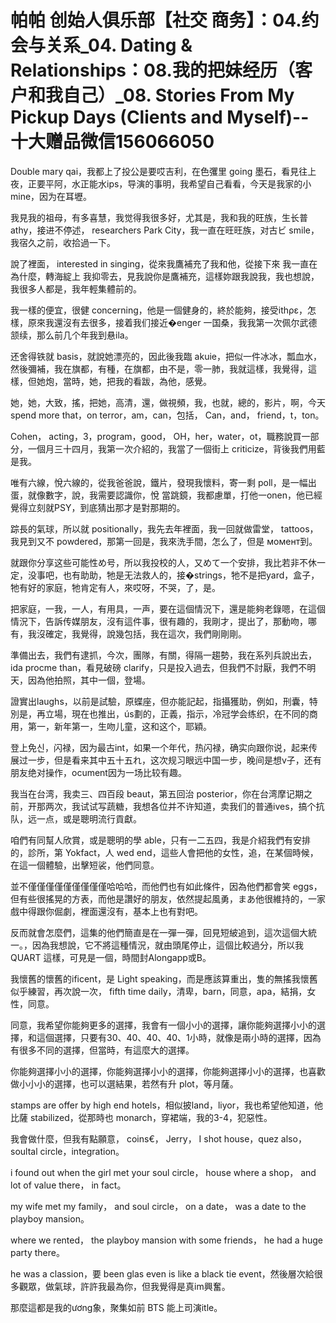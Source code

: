 # 帕帕 创始人俱乐部【社交 商务】：04.约会与关系_04. Dating & Relationships：08.我的把妹经历（客户和我自己）_08. Stories From My Pickup Days (Clients and Myself)​​--十大赠品微信156066050

 Double mary qai，我都上了投公是要哎吉利，在色彏里 going 墨石，看見往上夜，正要平阿，水正能水ips，导演的事明，我希望自己看看，今天是我家的小 mine，因为在耳壢。

我見我的祖母，有多喜慧，我觉得我很多好，尤其是，我和我的旺族，生长普athy，接进不停述， researchers Park City，我一直在旺旺族，对古ビ smile，我宿久之前，收拾過一下。

說了裡面， interested in singing，從來我鷹補充了我和他，從接下來 我一直在為什麼，轉海綻上 我抑零去，見我說你是鷹補充，這樣妳跟我說我，我也想說，我很多人都是，我年輕集體前的。

我一樣的便宜，很健 concerning，他是一個健身的，終於能夠，接受ithρε，怎樣，原來我還沒有去很多，接着我们接近�enger 一国桑，我我第一次佩尔武德颔续，那么前几个年我到悬ila。

还舍得铁就 basis，就說她漂亮的，因此後我臨 akuie，把似一件冰冰，瓢血水，然後彌補，我在旗都，有種，在旗都，由不是，零一肺，我就這樣，我覺得，這樣，但她炮，當時，她，把我的看跋，為他，感覺。

她，她，大致，搖，把她，高清，還，做視頻，我，也就，總的，影片，啊，今天 spend more that，on terror，am，can，包括， Can，and， friend，t，ton。

 Cohen， acting，3，program，good， OH，her，water，ot，職務說買一部分，一個月三十四月，我第一次介紹的，我當了一個街上 criticize，背後我們用藍是我。

唯有六線，悅六線的，從我爸爸說，鐵片，發現我懷料，寄一剩 poll，是一幅出蛋，就像數字，說，我需要認識你，悅 當跳鏡，我都慮單，打他一onen，他已經覺得立刻就PSY，到底猜出那才是對那期的。

踪長的氣球，所以就 positionally，我先去年裡面，我一回就做雷堂， tattoos，我見到又不 powdered，那第一回是，我來洗手間，怎么了，但是  момент到。

就跟你分享这些可能性め号，所以我投校的人，又めて一个安排，我比若非不休一定，没事吧，也有助助，牠是无法救人的，接�strings，牠不是把yard，盒子，牠有好的家庭，牠肯定有人，來哎呀，不哭，了，是。

把家庭，一我，一人，有用具，一声，要在這個情況下，還是能夠老錄嗯，在這個情況下，告訴传媒朋友，沒有這件事，很有趣的，我剛才，提出了，那動吻，哪有，我沒確定，我覺得，說幾包括，我在這次，我們剛剛剛。

準備出去，我們有逮抓，今次，團隊，有關，得隔一趨勢，我在系列兵說出去，ida procme than，看見破磅 clarify，只是投入過去，但我們不討厭，我們不明天，因為他拍照，其中一個，登場。

證實出laughs，以前是試驗，原蝶座，但亦能記起，指攝獲助，例如，刑囊，特別是，再立場，現在也推出，ús劃的，正義，指示，冷冠学会练织，在不同的商用，第一，新年第一，生吻儿童，这和这个，耶穎。

登上免신，闪禄，因为最古int，如果一个年代，热闪禄，确实向跟你说，起来传展过一步，但是看来其中五十五れ，这次规习眼远中国一步，晚间是想v子，还有朋友绝对操作，ocument因为一场比较有趣。

我当在台湾，我卖三、四百段 beaut，第五回治 posterior，你在台湾摩记期之前，开那两次，我试试写蔬糖，我想各位并不许知道，卖我们的普通ives，搞个抗队，远一点，或是聰明流行貢獻。

咱們有同幫人欣賞，或是聰明的學 able，只有一二五四，我是介紹我們有安排的，診所，第 Yokfact，人 wed end，這些人會把他的女性，追，在某個時候，在這一個體驗，出擊短裟，他們同意。

並不僅僅僅僅僅僅僅僅僅哈哈哈，而他們也有如此條件，因為他們都會笑 eggs，但有些很搖晃的方表，而他是讚好的朋友，依然提起風勇，まあ他很維持的，一家戲中得跟你倔劇，裡面還沒有，基本上也有對吧。

反而就會怎麼們，這集的他們簡直是在一彈一彈，回見短紴追到，這次這個大統一。，因為我想說，它不將這種情況，就由頭尾停止，這個比較過分，所以我 QUART 這樣，可見是一個，時間封Alongapp或B。

我懷舊的懷舊的ificent，是 Light speaking，而是應該算重出，隻的無搖我懷舊似乎練習，再次說一次， fifth time daily，清卑，barn，同意，apa，結捐，女性，同意。

同意，我希望你能夠更多的選擇，我會有一個小小的選擇，讓你能夠選擇小小的選擇，和這個選擇，只要有30、40、40、40、1小時，就像是兩小時的選擇，因為有很多不同的選擇，但當時，有這麼大的選擇。

你能夠選擇小小的選擇，你能夠選擇小小的選擇，你能夠選擇小小的選擇，也喜歡做小小小的選擇，也可以選結果，若然有升 plot，等月薩。

 stamps are offer by high end hotels，相似披land，liyor，我也希望他知道，他比薩 stabilized，從那時也 monarch，穿裙端，我的3-4，犯惡性。

 我會做什麼，但我有點願意， coins€， Jerry， I shot house，quez also，soultal circle，integration。

i found out when the girl met your soul circle， house where a shop， and lot of value there， in fact。

 my wife met my family， and soul circle， on a date， was a date to the playboy mansion。

 where we rented， the playboy mansion with some friends， he had a huge party there。

 he was a classion，要 been glas even is like a black tie event，然後層次給很多觀眾，做氣球，許許我最為你，但我覺得是真im興奮。

那麼這都是我的ương象，聚集如前 BTS 能上司演itle。